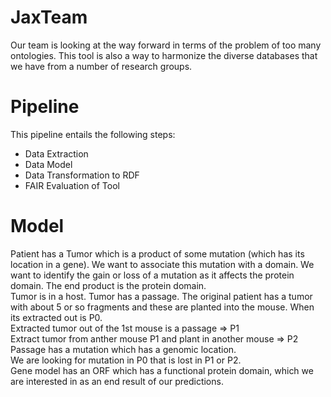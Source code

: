 # JaxTeam

Our team is looking at the way forward in terms of the problem of too many ontologies. This tool is also a way to harmonize the diverse databases that we have from a number of research groups.

# Pipeline
This pipeline entails the following steps: <br />
* Data Extraction <br />
* Data Model <br />
* Data Transformation to RDF <br />
* FAIR Evaluation of Tool <br />

# Model
Patient has a Tumor which is a product of some mutation (which has its location in a gene). We want to associate this mutation with a domain. We want to identify the gain or loss of a mutation as it affects the protein domain. The end product is the protein domain.
<br />
Tumor is in a host. Tumor has a passage. 
The original patient has a tumor with about 5 or so fragments and these are planted into the mouse. When its extracted out is
P0.
<br />
Extracted tumor out of the 1st mouse is a passage => P1
<br />Extract tumor from anther mouse P1 and plant in another mouse => P2
<br />
Passage has a mutation which has a genomic location.
<br />
We are looking for mutation in P0 that is lost in P1 or P2.
<br />
Gene model has an ORF which has a functional protein domain, which we are interested in as an end result of our predictions.
